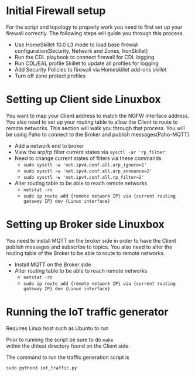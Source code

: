 # Initial Firewall setup
For the script and topology to properly work you need to first
set up your firewall correctly. The following steps will guide
you through this process.

* Use HomeSkillet 10.0 L3 mode to load base firewall configuration(Security, Network and Zones, IronSkillet)
* Run the CDL playbook to connect firewall for CDL logging
* Run CDL/EAL profile Skillet to update all profiles for logging
* Add Security Policies to firewall via Homeskillet add-ons skillet
* Turn off zone protect profiles

# Setting up Client side Linuxbox
You want to map your Client address to match the NGFW interface address.
You also need to set up your routing table to allow the Client to route to remote
networks. This section will walk you through that process. You will be using Paho to
connect to the Broker and publish messages(Paho-MQTT)

* Add a network end to broker 
* View the arp/rp filter current states via ```sysctl -ar 'rp_filter'```
* Need to change current states of filters via these commands
    + ```sudo sysctl -w 'net.ipv4.conf.all.arp_ignore=1'```
    + ```sudo sysctl -w 'net.ipv4.conf.all.arp_announce=2'```
    + ```sudo sysctl -w 'net.ipv4.conf.all.rp_filter=2'```
* Alter routing table to be able to reach remote networks
    + ```netstat -rn```
    + ```sudo ip route add {remote network IP} via {current routing gateway IP} dev {Linux interface}```


# Setting up Broker side Linuxbox
You need to install MQTT on the broker side in order to have the
Client publish messages and subscribe to topics. You also need to
alter the routing table of the Broker to be able to route to remote
networks.

* Install MQTT on the Broker side
* Alter routing table to be able to reach remote networks
    + ```netstat -rn```
    + ```sudo ip route add {remote network IP} via {current routing gateway IP} dev {Linux interface}```


# Running the IoT traffic generator
Requires Linux host such as Ubuntu to run

Prior to running the script be sure to do ``` make ```  
within the dhtest directory found on the Client side.

The command to run the traffic generation script is

`sudo python3 iot_traffic.py`

